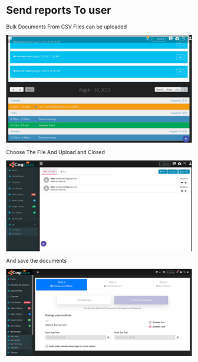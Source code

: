 # Send reports To user

Bulk Documents From CSV Files can be uploaded

![](../.gitbook/assets/image%20%28140%29.png)

Choose The File And Upload and Closed

![](../.gitbook/assets/image%20%28258%29.png)

And save the documents

![](../.gitbook/assets/image%20%28261%29.png)

